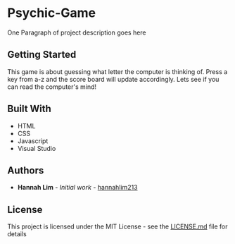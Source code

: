 # Psychic-Game

One Paragraph of project description goes here

## Getting Started

This game is about guessing what letter the computer is thinking of. Press a key from a-z and the score board will update accordingly. Lets see if you can read the computer's mind!

## Built With

* HTML
* CSS
* Javascript
* Visual Studio

## Authors

* **Hannah Lim** - *Initial work* - [hannahlim213](https://github.com/hannahlim213)

## License

This project is licensed under the MIT License - see the [LICENSE.md](LICENSE.md) file for details
